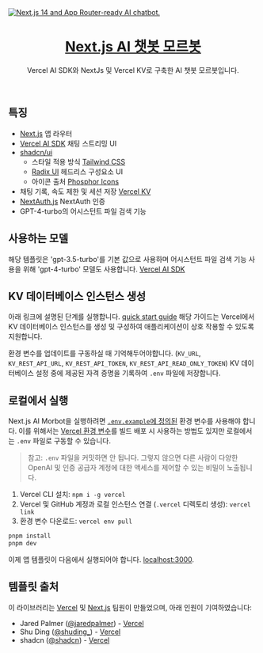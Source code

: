 <a href="https://chat.vercel.ai/">
  <img alt="Next.js 14 and App Router-ready AI chatbot." src="https://chat.vercel.ai/opengraph-image.png">
  <h1 align="center">Next.js AI 챗봇 모르봇</h1>
</a>

<p align="center">
  Vercel AI SDK와 NextJs 및 Vercel KV로 구축한 AI 챗봇 모르봇입니다.
</p>
<br/>

## 특징

- [Next.js](https://nextjs.org) 앱 라우터
- [Vercel AI SDK](https://sdk.vercel.ai/docs) 채팅 스트리밍 UI
- [shadcn/ui](https://ui.shadcn.com)
  - 스타일 적용 방식 [Tailwind CSS](https://tailwindcss.com)
  - [Radix UI](https://radix-ui.com) 헤드리스 구성요소 UI
  - 아이콘 출처 [Phosphor Icons](https://phosphoricons.com)
- 채팅 기록, 속도 제한 및 세션 저장 [Vercel KV](https://vercel.com/storage/kv)
- [NextAuth.js](https://github.com/nextauthjs/next-auth) NextAuth 인증
- GPT-4-turbo의 어시스턴트 파일 검색 기능

## 사용하는 모델

해당 템플릿은 'gpt-3.5-turbo'를 기본 값으로 사용하며 어시스턴트 파일 검색 기능 사용을 위해 'gpt-4-turbo' 모델도 사용합니다. [Vercel AI SDK](https://sdk.vercel.ai/docs)

## KV 데이터베이스 인스턴스 생성

아래 링크에 설명된 단계를 실행합니다. [quick start guide](https://vercel.com/docs/storage/vercel-kv/quickstart#create-a-kv-database) 해당 가이드는 Vercel에서 KV 데이터베이스 인스턴스를 생성 및 구성하여 애플리케이션이 상호 작용할 수 있도록 지원합니다.

환경 변수를 업데이트를 구동하실 때 기억해두어야합니다. (`KV_URL`, `KV_REST_API_URL`, `KV_REST_API_TOKEN`, `KV_REST_API_READ_ONLY_TOKEN`) KV 데이터베이스 설정 중에 제공된 자격 증명을 기록하여 `.env` 파일에 저장합니다.

## 로컬에서 실행

Next.js AI Morbot을 실행하려면 [`.env.example`에 정의된](.env.example) 환경 변수를 사용해야 합니다. 이를 위해서는 [Vercel 환경 변수](https://vercel.com/docs/projects/environment-variables)를 빌드 배포 시 사용하는 방법도 있지만 로컬에서는 `.env` 파일로 구동할 수 있습니다.

> 참고: `.env` 파일을 커밋하면 안 됩니다. 그렇지 않으면 다른 사람이 다양한 OpenAI 및 인증 공급자 계정에 대한 액세스를 제어할 수 있는 비밀이 노출됩니다.

1. Vercel CLI 설치: `npm i -g vercel`
2. Vercel 및 GitHub 계정과 로컬 인스턴스 연결 (`.vercel` 디렉토리 생성): `vercel link`
3. 환경 변수 다운로드: `vercel env pull`

```bash
pnpm install
pnpm dev
```

이제 앱 템플릿이 다음에서 실행되어야 합니다. [localhost:3000](http://localhost:3000/).

## 템플릿 출처

이 라이브러리는 [Vercel](https://vercel.com) 및 [Next.js](https://nextjs.org) 팀원이 만들었으며, 아래 인원이 기여하였습니다:

- Jared Palmer ([@jaredpalmer](https://twitter.com/jaredpalmer)) - [Vercel](https://vercel.com)
- Shu Ding ([@shuding\_](https://twitter.com/shuding_)) - [Vercel](https://vercel.com)
- shadcn ([@shadcn](https://twitter.com/shadcn)) - [Vercel](https://vercel.com)
